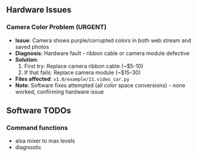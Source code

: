 ## Hardware Issues

### Camera Color Problem (URGENT)
- **Issue**: Camera shows purple/corrupted colors in both web stream and saved photos
- **Diagnosis**: Hardware fault - ribbon cable or camera module defective
- **Solution**:
  1. First try: Replace camera ribbon cable (~$5-10)
  2. If that fails: Replace camera module (~$15-30)
- **Files affected**: `v1.0/example/11.video_car.py`
- **Note**: Software fixes attempted (all color space conversions) - none worked, confirming hardware issue

## Software TODOs

### Command functions
- alsa mixer to max levels
- diagnostic